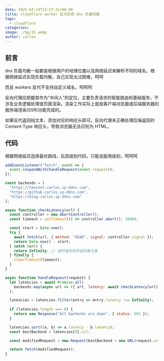 ```yaml
---
date: 2025-03-14T23:57:31+08:00
title: cloudflare worker 反代实现 dns 负载均衡
tags:
  - cloudflare
categories: 
image: ./bg/31.webp
author: carlos
---
```


## 前言

dns 负载均衡一般都是根据用户的地理位置以及网络延迟来解析不同的域名，根据网络延迟实现负载均衡，自己实现太过困难，呵呵

而且 workers 反代不支持自定义域名，呵呵呵

反向代理应把握其作为"中间人"的定位，主要负责请求的智能路由和基础服务，不涉及业务逻辑处理或页面渲染。渲染工作实际上是由客户端浏览器或后端服务器的服务端渲染(SSR)功能完成的。

如果反代返回纯文本，添加对应的响应头即可。反向代理未正确处理后端返回的 Content-Type 响应头，导致浏览器无法识别为 HTML。

## 代码

根据网络延迟选择最优路线，玩具级别代码，只能说能用级别，呵呵呵

```js
addEventListener("fetch", event => {
  event.respondWith(handleRequest(event.request));
});

const backends = [
  "https://tencent.carlos.ip-ddns.com",
  "https://github.carlos.ip-ddns.com",
  "https://blog.carlos.ip-ddns.com"
];

async function checkLatency(url) {
  const controller = new AbortController();
  const timeout = setTimeout(() => controller.abort(), 3000);

  const start = Date.now();
  try {
    await fetch(url, { method: "HEAD", signal: controller.signal });
    return Date.now() - start;
  } catch (err) {
    return Infinity; // 超时或失败时返回最大值
  } finally {
    clearTimeout(timeout);
  }
}

async function handleRequest(request) {
  let latencies = await Promise.all(
    backends.map(async url => ({ url, latency: await checkLatency(url) }))
  );

  latencies = latencies.filter(entry => entry.latency !== Infinity);
  
  if (latencies.length === 0) {
    return new Response("All backends are down", { status: 503 });
  }

  latencies.sort((a, b) => a.latency - b.latency);
  const bestBackend = latencies[0].url;

  const modifiedRequest = new Request(bestBackend + new URL(request.url).pathname, request);

  return fetch(modifiedRequest);
}
```